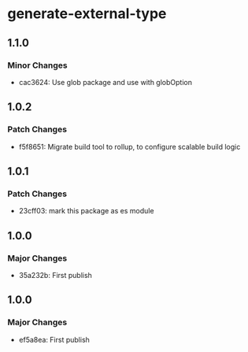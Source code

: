 # generate-external-type

## 1.1.0

### Minor Changes

- cac3624: Use glob package and use with globOption

## 1.0.2

### Patch Changes

- f5f8651: Migrate build tool to rollup, to configure scalable build logic

## 1.0.1

### Patch Changes

- 23cff03: mark this package as es module

## 1.0.0

### Major Changes

- 35a232b: First publish

## 1.0.0

### Major Changes

- ef5a8ea: First publish

